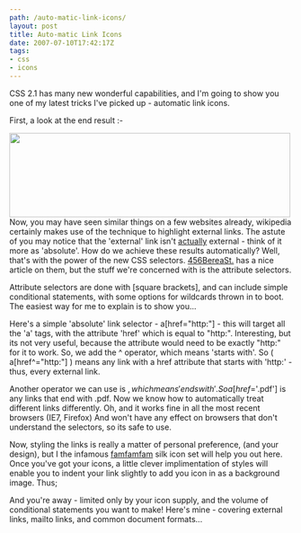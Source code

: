 ```yaml
---
path: /auto-matic-link-icons/
layout: post
title: Auto-matic Link Icons
date: 2007-07-10T17:42:17Z
tags:
- css
- icons
---
```


CSS 2.1 has many new wonderful capabilities, and I'm going to show you one of my latest tricks I've picked up - automatic link icons.

First, a look at the end result :-

<img class="alignnone size-full wp-image-1408" title="Auto-matic Link icons" src="http://uploads.psyked.co.uk/2007/07/auto-matic-link-icons.png" alt="" width="500" height="150" />
<!--more-->
Now, you may have seen similar things on a few websites already, wikipedia certainly makes use of the technique to highlight external links. The astute of you may notice that the 'external' link isn't <span style="text-decoration: underline;">actually</span> external - think of it more as 'absolute'. How do we achieve these results automatically? Well, that's with the power of the new CSS selectors. <a href="http://www.456bereastreet.com/archive/200509/css_21_selectors_part_1/">456BereaSt.</a> has a nice article on them, but the stuff we're concerned with is the attribute selectors.

Attribute selectors are done with [square brackets], and can include simple conditional statements, with some options for wildcards thrown in to boot. The easiest way for me to explain is to show you...

Here's a simple 'absolute' link selector - a[href="http:"] - this will target all the 'a' tags, with the attribute 'href' which is equal to "http:". Interesting, but its not very useful, because the attribute would need to be exactly "http:" for it to work. So, we add the ^ operator, which means 'starts with'. So ( a[href^="http:"] ) means any link with a href attribute that starts with 'http:' - thus, every external link.

Another operator we can use is $, which means 'ends with'. So a[href$='.pdf'] is any links that end with .pdf. Now we know how to automatically treat different links differently. Oh, and it works fine in all the most recent browsers (IE7, Firefox) And won't have any effect on browsers that don't understand the selectors, so its safe to use.

Now, styling the links is really a matter of personal preference, (and your design), but I the infamous <a href="http://www.famfamfam.com/">famfamfam</a> silk icon set will help you out here. Once you've got your icons, a little clever implimentation of styles will enable you to indent your link slightly to add you icon in as a background image. Thus;

<script src="https://gist.github.com/1074526.js"> </script>

And you're away - limited only by your icon supply, and the volume of conditional statements you want to make! Here's mine - covering external links, mailto links, and common document formats...

<script src="https://gist.github.com/1074522.js"> </script>
